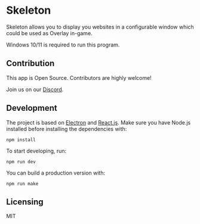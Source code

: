 # Skeleton

Skeleton allows you to display you websites in a configurable window which could be used as Overlay in-game.

Windows 10/11 is required to run this program.

## Contribution

This app is Open Source. Contributors are highly welcome!

Join us on our [Discord](https://discord.gg/shrGavf7).

## Development

The project is based on [Electron](https://www.electronjs.org/) and [React.js](https://reactjs.org/).
Make sure you have Node.js installed before installing the dependencies with:

```
npm install
```

To start developing, run:

```
npm run dev
```

You can build a production version with:

```
npm run make
```

## Licensing

MIT
